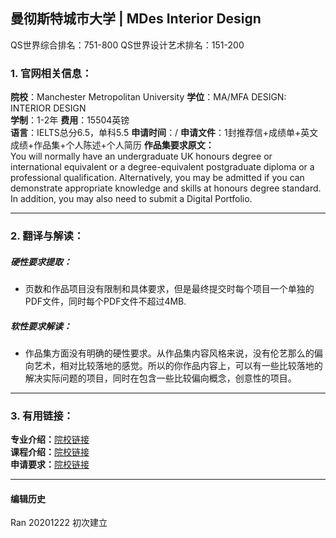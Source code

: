 ##  曼彻斯特城市大学 | MDes Interior Design

QS世界综合排名：751-800
QS世界设计艺术排名：151-200

### 1. 官网相关信息：

**院校**：Manchester Metropolitan University
**学位**：MA/MFA DESIGN: INTERIOR DESIGN  
**学制**：1-2年
**费用**：15504英镑  
**语言**：IELTS总分6.5，单科5.5
**申请时间**：/
**申请文件**：1封推荐信+成绩单+英文成绩+作品集+个人陈述+个人简历
**作品集要求原文：**  
You will normally have an undergraduate UK honours degree or international equivalent or a degree-equivalent postgraduate diploma or a professional qualification. Alternatively, you may be admitted if you can demonstrate appropriate knowledge and skills at honours degree standard. In addition, you may also need to submit a Digital Portfolio.




---


### 2. 翻译与解读：

##### 硬性要求提取：
- 页数和作品项目没有限制和具体要求，但是最终提交时每个项目一个单独的PDF文件，同时每个PDF文件不超过4MB.


##### 软性要求解读：
- 作品集方面没有明确的硬性要求。从作品集内容风格来说，没有伦艺那么的偏向艺术，相对比较落地的感觉。所以的你作品内容上，可以有一些比较落地的解决实际问题的项目，同时在包含一些比较偏向概念，创意性的项目。

---


### 3. 有用链接：

**专业介绍：**[院校链接](https://www2.mmu.ac.uk/study/postgraduate/taught/2018/16846/)  
**课程介绍：**[院校链接](https://www2.mmu.ac.uk/study/postgraduate/taught/2018/16846/)  
**申请要求：**[院校链接](https://www2.mmu.ac.uk/study/postgraduate/apply/entry-requirements/)         



---


#### 编辑历史

Ran 20201222 初次建立
